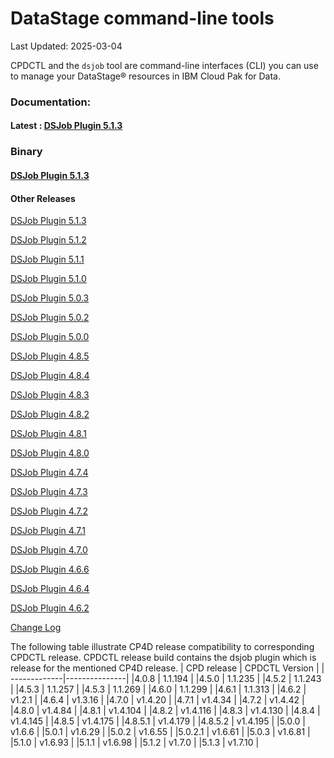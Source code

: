 
# DataStage  command-line tools

  

Last Updated: 2025-03-04

  

CPDCTL and the  `dsjob`  tool are command-line interfaces (CLI) you can use to manage your  DataStage®  resources in IBM Cloud Pak for Data.

### Documentation:
#### Latest : [DSJob Plugin 5.1.3](https://github.com/IBM/DataStage/tree/main/dsjob/dsjob.5.1.3.md)
### Binary
#### [DSJob Plugin 5.1.3](https://github.com/IBM/cpdctl/releases/tag/v1.7.10)

#### Other Releases
[DSJob Plugin 5.1.3](https://github.com/IBM/DataStage/tree/main/dsjob/dsjob.5.1.3.md)

[DSJob Plugin 5.1.2](https://github.com/IBM/DataStage/tree/main/dsjob/dsjob.5.1.2.md)

[DSJob Plugin 5.1.1](https://github.com/IBM/DataStage/tree/main/dsjob/dsjob.5.1.1.md)

[DSJob Plugin 5.1.0](https://github.com/IBM/DataStage/tree/main/dsjob/dsjob.5.1.0.md)

[DSJob Plugin 5.0.3](https://github.com/IBM/DataStage/tree/main/dsjob/dsjob.5.0.3.md)

[DSJob Plugin 5.0.2](https://github.com/IBM/DataStage/tree/main/dsjob/dsjob.5.0.2.md)

[DSJob Plugin 5.0.0](https://github.com/IBM/DataStage/tree/main/dsjob/dsjob.5.0.0.md)

[DSJob Plugin 4.8.5](https://github.com/IBM/DataStage/tree/main/dsjob/dsjob.4.8.5.md)

[DSJob Plugin 4.8.4](https://github.com/IBM/DataStage/tree/main/dsjob/dsjob.4.8.4.md)

[DSJob Plugin 4.8.3](https://github.com/IBM/DataStage/tree/main/dsjob/dsjob.4.8.3.md)

[DSJob Plugin 4.8.2](https://github.com/IBM/DataStage/tree/main/dsjob/dsjob.4.8.2.md)

[DSJob Plugin 4.8.1](https://github.com/IBM/DataStage/tree/main/dsjob/dsjob.4.8.1.md)

[DSJob Plugin 4.8.0](https://github.com/IBM/DataStage/tree/main/dsjob/dsjob.4.8.0.md)

[DSJob Plugin 4.7.4](https://github.com/IBM/DataStage/tree/main/dsjob/dsjob.4.7.4.md)

[DSJob Plugin 4.7.3](https://github.com/IBM/DataStage/tree/main/dsjob/dsjob.4.7.3.md)

[DSJob Plugin 4.7.2](https://github.com/IBM/DataStage/tree/main/dsjob/dsjob.4.7.2.md)

[DSJob Plugin 4.7.1](https://github.com/IBM/DataStage/tree/main/dsjob/dsjob.4.7.1.md)

[DSJob Plugin 4.7.0](https://github.com/IBM/DataStage/tree/main/dsjob/dsjob.4.7.0.md)

[DSJob Plugin 4.6.6](https://github.com/IBM/DataStage/tree/main/dsjob/dsjob.4.6.6.md)

[DSJob Plugin 4.6.4](https://github.com/IBM/DataStage/tree/main/dsjob/dsjob.4.6.4.md)

[DSJob Plugin 4.6.2](https://github.com/IBM/DataStage/tree/main/dsjob/dsjob.4.6.2.md)

[Change Log](https://github.com/IBM/DataStage/tree/main/dsjob/changelog.md)


The following table illustrate CP4D release compatibility to corresponding CPDCTL release. 
CPDCTL release build contains the dsjob plugin which is release for the mentioned CP4D release.
| CPD release | CPDCTL Version |
| -------------|---------------|
|4.0.8   | 1.1.194  |
|4.5.0   | 1.1.235  |
|4.5.2   | 1.1.243  |
|4.5.3   | 1.1.257  |
|4.5.3   | 1.1.269  |
|4.6.0   | 1.1.299  |
|4.6.1   | 1.1.313  |
|4.6.2   | v1.2.1   |
|4.6.4   | v1.3.16  |
|4.7.0   | v1.4.20  |
|4.7.1   | v1.4.34  |
|4.7.2   | v1.4.42  |
|4.8.0   | v1.4.84  |
|4.8.1   | v1.4.104 |
|4.8.2   | v1.4.116 |
|4.8.3   | v1.4.130 |
|4.8.4   | v1.4.145 |
|4.8.5   | v1.4.175 |
|4.8.5.1 | v1.4.179 |
|4.8.5.2 | v1.4.195 |
|5.0.0   | v1.6.6   |
|5.0.1   | v1.6.29  |
|5.0.2   | v1.6.55  |
|5.0.2.1 | v1.6.61  |
|5.0.3   | v1.6.81  |
|5.1.0   | v1.6.93  |
|5.1.1   | v1.6.98  |
|5.1.2   | v1.7.0   |
|5.1.3   | v1.7.10  |

